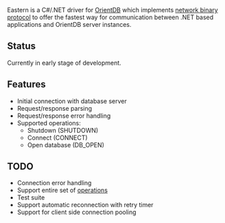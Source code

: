 Eastern is a C#/.NET driver for [OrientDB](http://code.google.com/p/orient/) which implements [network binary protocol](http://code.google.com/p/orient/wiki/NetworkBinaryProtocol) to offer the fastest way for communication between .NET based applications and OrientDB server instances.

Status
------

Currently in early stage of development.

Features
--------

- Initial connection with database server
- Request/response parsing
- Request/response error handling
- Supported operations:
  - Shutdown (SHUTDOWN)
  - Connect (CONNECT)
  - Open database (DB_OPEN)

TODO
----

- Connection error handling
- Support entire set of [operations](http://code.google.com/p/orient/wiki/NetworkBinaryProtocol#Operations)
- Test suite
- Support automatic reconnection with retry timer
- Support for client side connection pooling